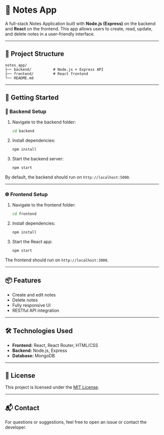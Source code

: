 # 📝 Notes App

A full-stack Notes Application built with **Node.js (Express)** on the backend and **React** on the frontend. This app allows users to create, read, update, and delete notes in a user-friendly interface.

---

## 📁 Project Structure

```
notes_app/
├── backend/          # Node.js + Express API
├── frontend/         # React frontend
└── README.md
```

---

## 🚀 Getting Started

### 🔧 Backend Setup

1. Navigate to the backend folder:
   ```bash
   cd backend
   ```

2. Install dependencies:
   ```bash
   npm install
   ```

3. Start the backend server:
   ```bash
   npm start
   ```

By default, the backend should run on `http://localhost:5000`.

---

### 🌐 Frontend Setup

1. Navigate to the frontend folder:
   ```bash
   cd frontend
   ```

2. Install dependencies:
   ```bash
   npm install
   ```

3. Start the React app:
   ```bash
   npm start
   ```

The frontend should run on `http://localhost:3000`.

---

## 📦 Features

- Create and edit notes
- Delete notes
- Fully responsive UI
- RESTful API integration

---

## 🛠 Technologies Used

- **Frontend:** React, React Router, HTML/CSS
- **Backend:** Node.js, Express
- **Database:** MongoDB

---

## 📝 License

This project is licensed under the [MIT License](LICENSE).

---

## 📬 Contact

For questions or suggestions, feel free to open an issue or contact the developer.
